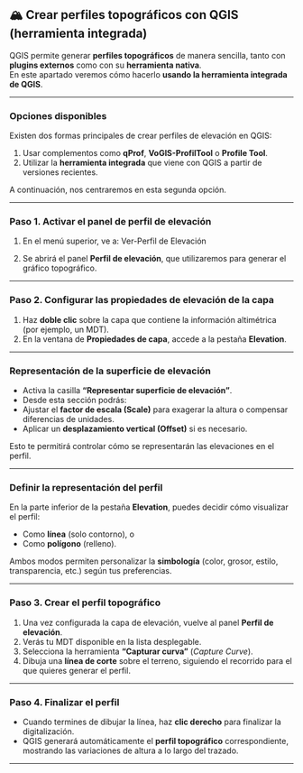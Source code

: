 ## 🏔️ Crear perfiles topográficos con QGIS (herramienta integrada)

QGIS permite generar **perfiles topográficos** de manera sencilla, tanto con **plugins externos** como con su **herramienta nativa**.  
En este apartado veremos cómo hacerlo **usando la herramienta integrada de QGIS**.

---

### Opciones disponibles

Existen dos formas principales de crear perfiles de elevación en QGIS:

1. Usar complementos como **qProf**, **VoGIS-ProfilTool** o **Profile Tool**.  
2. Utilizar la **herramienta integrada** que viene con QGIS a partir de versiones recientes.

A continuación, nos centraremos en esta segunda opción.

---

### Paso 1. Activar el panel de perfil de elevación

1. En el menú superior, ve a: Ver-Perfil de Elevación


2. Se abrirá el panel **Perfil de elevación**, que utilizaremos para generar el gráfico topográfico.

---

###  Paso 2. Configurar las propiedades de elevación de la capa

1. Haz **doble clic** sobre la capa que contiene la información altimétrica (por ejemplo, un MDT).  
2. En la ventana de **Propiedades de capa**, accede a la pestaña **Elevation**.

---

### Representación de la superficie de elevación

- Activa la casilla **“Representar superficie de elevación”**.  
- Desde esta sección podrás:
- Ajustar el **factor de escala (Scale)** para exagerar la altura o compensar diferencias de unidades.  
- Aplicar un **desplazamiento vertical (Offset)** si es necesario.

Esto te permitirá controlar cómo se representarán las elevaciones en el perfil.

---

### Definir la representación del perfil

En la parte inferior de la pestaña **Elevation**, puedes decidir cómo visualizar el perfil:

- Como **línea** (solo contorno), o  
- Como **polígono** (relleno).

Ambos modos permiten personalizar la **simbología** (color, grosor, estilo, transparencia, etc.) según tus preferencias.

---

### Paso 3. Crear el perfil topográfico

1. Una vez configurada la capa de elevación, vuelve al panel **Perfil de elevación**.  
2. Verás tu MDT disponible en la lista desplegable.  
3. Selecciona la herramienta **“Capturar curva”** (*Capture Curve*).  
4. Dibuja una **línea de corte** sobre el terreno, siguiendo el recorrido para el que quieres generar el perfil.

---

### Paso 4. Finalizar el perfil

- Cuando termines de dibujar la línea, haz **clic derecho** para finalizar la digitalización.  
- QGIS generará automáticamente el **perfil topográfico** correspondiente, mostrando las variaciones de altura a lo largo del trazado.

---

